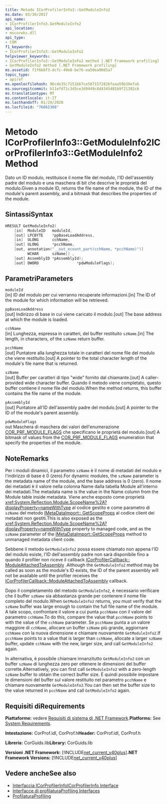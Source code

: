 ```yaml
---
title: Metodo ICorProfilerInfo3::GetModuleInfo2
ms.date: 03/30/2017
api_name:
- ICorProfilerInfo3.GetModuleInfo2
api_location:
- mscorwks.dll
api_type:
- COM
f1_keywords:
- ICorProfilerInfo3::GetModuleInfo2
helpviewer_keywords:
- ICorProfilerInfo3::GetModuleInfo2 method [.NET Framework profiling]
- GetModuleInfo2 method [.NET Framework profiling]
ms.assetid: f1f6b8f3-dcfc-49e8-be76-ea50ea90d5a7
topic_type:
- apiref
ms.openlocfilehash: 96cde35c7151bb7ce58715f2826feaa59b30efab
ms.sourcegitcommit: b11efd71c3d5ce3d9449c8d4345481b9f21392c6
ms.translationtype: MT
ms.contentlocale: it-IT
ms.lasthandoff: 01/29/2020
ms.locfileid: "76862308"
---
```

# <a name="icorprofilerinfo3getmoduleinfo2-method"></a><span data-ttu-id="aa77a-102">Metodo ICorProfilerInfo3::GetModuleInfo2</span><span class="sxs-lookup"><span data-stu-id="aa77a-102">ICorProfilerInfo3::GetModuleInfo2 Method</span></span>
<span data-ttu-id="aa77a-103">Dato un ID modulo, restituisce il nome file del modulo, l'ID dell'assembly padre del modulo e una maschera di bit che descrive le proprietà del modulo.</span><span class="sxs-lookup"><span data-stu-id="aa77a-103">Given a module ID, returns the file name of the module, the ID of the module's parent assembly, and a bitmask that describes the properties of the module.</span></span>  
  
## <a name="syntax"></a><span data-ttu-id="aa77a-104">Sintassi</span><span class="sxs-lookup"><span data-stu-id="aa77a-104">Syntax</span></span>  
  
```cpp  
HRESULT GetModuleInfo2(  
    [in]  ModuleID   moduleId,  
    [out] LPCBYTE    *ppBaseLoadAddress,  
    [in]  ULONG      cchName,  
    [out] ULONG      *pcchName,  
    [out, annotation("__out_ecount_part(cchName, *pcchName)")]  
          WCHAR      szName[] ,  
    [out] AssemblyID *pAssemblyId);  
    [out] DWORD                 *pdwModuleFlags);  
```  
  
## <a name="parameters"></a><span data-ttu-id="aa77a-105">Parametri</span><span class="sxs-lookup"><span data-stu-id="aa77a-105">Parameters</span></span>  
 `moduleId`  
 <span data-ttu-id="aa77a-106">[in] ID del modulo per cui verranno recuperate informazioni.</span><span class="sxs-lookup"><span data-stu-id="aa77a-106">[in] The ID of the module for which information will be retrieved.</span></span>  
  
 `ppBaseLoadAddress`  
 <span data-ttu-id="aa77a-107">[out] Indirizzo di base in cui viene caricato il modulo.</span><span class="sxs-lookup"><span data-stu-id="aa77a-107">[out] The base address at which the module is loaded.</span></span>  
  
 `cchName`  
 <span data-ttu-id="aa77a-108">[in] Lunghezza, espressa in caratteri, del buffer restituito `szName`.</span><span class="sxs-lookup"><span data-stu-id="aa77a-108">[in] The length, in characters, of the `szName` return buffer.</span></span>  
  
 `pcchName`  
 <span data-ttu-id="aa77a-109">[out] Puntatore alla lunghezza totale in caratteri del nome file del modulo che viene restituito.</span><span class="sxs-lookup"><span data-stu-id="aa77a-109">[out] A pointer to the total character length of the module's file name that is returned.</span></span>  
  
 `szName`  
 <span data-ttu-id="aa77a-110">[out] Buffer per caratteri di tipo "wide" fornito dal chiamante.</span><span class="sxs-lookup"><span data-stu-id="aa77a-110">[out] A caller-provided wide character buffer.</span></span> <span data-ttu-id="aa77a-111">Quando il metodo viene completato, questo buffer contiene il nome file del modulo.</span><span class="sxs-lookup"><span data-stu-id="aa77a-111">When the method returns, this buffer contains the file name of the module.</span></span>  
  
 `pAssemblyId`  
 <span data-ttu-id="aa77a-112">[out] Puntatore all'ID dell'assembly padre del modulo.</span><span class="sxs-lookup"><span data-stu-id="aa77a-112">[out] A pointer to the ID of the module's parent assembly.</span></span>  
  
 `pdwModuleFlags`  
 <span data-ttu-id="aa77a-113">out Maschera di maschera dei valori dell'enumerazione [COR_PRF_MODULE_FLAGS](cor-prf-module-flags-enumeration.md) che specificano le proprietà del modulo.</span><span class="sxs-lookup"><span data-stu-id="aa77a-113">[out] A bitmask of values from the [COR_PRF_MODULE_FLAGS](cor-prf-module-flags-enumeration.md) enumeration that specify the properties of the module.</span></span>  
  
## <a name="remarks"></a><span data-ttu-id="aa77a-114">Note</span><span class="sxs-lookup"><span data-stu-id="aa77a-114">Remarks</span></span>  
 <span data-ttu-id="aa77a-115">Per i moduli dinamici, il parametro `szName` è il nome di metadati del modulo e l'indirizzo di base è 0 (zero).</span><span class="sxs-lookup"><span data-stu-id="aa77a-115">For dynamic modules, the `szName` parameter is the metadata name of the module, and the base address is 0 (zero).</span></span> <span data-ttu-id="aa77a-116">Il nome dei metadati è il valore nella colonna Name dalla tabella Module all'interno dei metadati.</span><span class="sxs-lookup"><span data-stu-id="aa77a-116">The metadata name is the value in the Name column from the Module table inside metadata.</span></span> <span data-ttu-id="aa77a-117">Viene anche esposto come proprietà <xref:System.Reflection.Module.ScopeName%2A?displayProperty=nameWithType> al codice gestito e come parametro di `szName` del metodo [IMetaDataImport:: GetScopeProps](../../../../docs/framework/unmanaged-api/metadata/imetadataimport-getscopeprops-method.md) al codice client dei metadati non gestiti.</span><span class="sxs-lookup"><span data-stu-id="aa77a-117">This is also exposed as the <xref:System.Reflection.Module.ScopeName%2A?displayProperty=nameWithType> property to managed code, and as the `szName` parameter of the [IMetaDataImport::GetScopeProps](../../../../docs/framework/unmanaged-api/metadata/imetadataimport-getscopeprops-method.md) method to unmanaged metadata client code.</span></span>  
  
 <span data-ttu-id="aa77a-118">Sebbene il metodo `GetModuleInfo2` possa essere chiamato non appena l'ID del modulo esiste, l'ID dell'assembly padre non sarà disponibile fino a quando il profiler non riceve il callback [ICorProfilerCallback:: ModuleAttachedToAssembly](icorprofilercallback-moduleattachedtoassembly-method.md) .</span><span class="sxs-lookup"><span data-stu-id="aa77a-118">Although the `GetModuleInfo2` method may be called as soon as the module's ID exists, the ID of the parent assembly will not be available until the profiler receives the [ICorProfilerCallback::ModuleAttachedToAssembly](icorprofilercallback-moduleattachedtoassembly-method.md) callback.</span></span>  
  
 <span data-ttu-id="aa77a-119">Dopo il completamento del metodo `GetModuleInfo2`, è necessario verificare che il buffer `szName` sia abbastanza grande per contenere il nome file completo del modulo.</span><span class="sxs-lookup"><span data-stu-id="aa77a-119">When `GetModuleInfo2` returns, you must verify that the `szName` buffer was large enough to contain the full file name of the module.</span></span> <span data-ttu-id="aa77a-120">A tale scopo, confrontare il valore a cui punta `pcchName` con il valore del parametro `cchName`.</span><span class="sxs-lookup"><span data-stu-id="aa77a-120">To do this, compare the value that `pcchName` points to with the value of the `cchName` parameter.</span></span> <span data-ttu-id="aa77a-121">Se `pcchName` punta a un valore maggiore di `cchName`, allocare un buffer `szName` più grande, aggiornare `cchName` con la nuova dimensione e chiamare nuovamente `GetModuleInfo2`.</span><span class="sxs-lookup"><span data-stu-id="aa77a-121">If `pcchName` points to a value that is larger than `cchName`, allocate a larger `szName` buffer, update `cchName` with the new, larger size, and call `GetModuleInfo2` again.</span></span>  
  
 <span data-ttu-id="aa77a-122">In alternativa, è possibile chiamare innanzitutto `GetModuleInfo2` con un buffer `szName` di lunghezza zero per ottenere le dimensioni del buffer corrette.</span><span class="sxs-lookup"><span data-stu-id="aa77a-122">Alternatively, you can first call `GetModuleInfo2` with a zero-length `szName` buffer to obtain the correct buffer size.</span></span> <span data-ttu-id="aa77a-123">È quindi possibile impostare le dimensioni del buffer sul valore restituito nel parametro `pcchName` e chiamare nuovamente `GetModuleInfo2`.</span><span class="sxs-lookup"><span data-stu-id="aa77a-123">You can then set the buffer size to the value returned in `pcchName` and call `GetModuleInfo2` again.</span></span>  
  
## <a name="requirements"></a><span data-ttu-id="aa77a-124">Requisiti di</span><span class="sxs-lookup"><span data-stu-id="aa77a-124">Requirements</span></span>  
 <span data-ttu-id="aa77a-125">**Piattaforme:** vedere [Requisiti di sistema di .NET Framework](../../../../docs/framework/get-started/system-requirements.md).</span><span class="sxs-lookup"><span data-stu-id="aa77a-125">**Platforms:** See [System Requirements](../../../../docs/framework/get-started/system-requirements.md).</span></span>  
  
 <span data-ttu-id="aa77a-126">**Intestazione:** CorProf.idl, CorProf.h</span><span class="sxs-lookup"><span data-stu-id="aa77a-126">**Header:** CorProf.idl, CorProf.h</span></span>  
  
 <span data-ttu-id="aa77a-127">**Libreria:** CorGuids.lib</span><span class="sxs-lookup"><span data-stu-id="aa77a-127">**Library:** CorGuids.lib</span></span>  
  
 <span data-ttu-id="aa77a-128">**Versioni .NET Framework:** [!INCLUDE[net_current_v40plus](../../../../includes/net-current-v40plus-md.md)]</span><span class="sxs-lookup"><span data-stu-id="aa77a-128">**.NET Framework Versions:** [!INCLUDE[net_current_v40plus](../../../../includes/net-current-v40plus-md.md)]</span></span>  
  
## <a name="see-also"></a><span data-ttu-id="aa77a-129">Vedere anche</span><span class="sxs-lookup"><span data-stu-id="aa77a-129">See also</span></span>

- [<span data-ttu-id="aa77a-130">Interfaccia ICorProfilerInfo</span><span class="sxs-lookup"><span data-stu-id="aa77a-130">ICorProfilerInfo Interface</span></span>](icorprofilerinfo-interface.md)
- [<span data-ttu-id="aa77a-131">Interfacce di profilatura</span><span class="sxs-lookup"><span data-stu-id="aa77a-131">Profiling Interfaces</span></span>](profiling-interfaces.md)
- [<span data-ttu-id="aa77a-132">Profilatura</span><span class="sxs-lookup"><span data-stu-id="aa77a-132">Profiling</span></span>](index.md)
